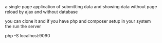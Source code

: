 ##
a single page application of submitting data and showing data without page reload by ajax and without database

you can clone it and if you have php and composer setup in your system the run the server

php -S localhost:9090